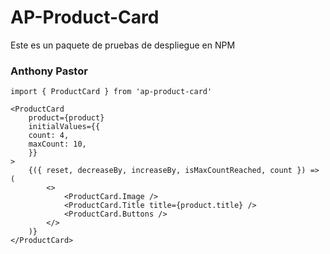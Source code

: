 # AP-Product-Card

Este es un paquete de pruebas de despliegue en NPM

### Anthony Pastor

```
import { ProductCard } from 'ap-product-card'
```

```
<ProductCard
	product={product}
	initialValues={{
	count: 4,
	maxCount: 10,
	}}
>
	{({ reset, decreaseBy, increaseBy, isMaxCountReached, count }) => (
		<>
			<ProductCard.Image />
			<ProductCard.Title title={product.title} />
			<ProductCard.Buttons />
		</>
	)}
</ProductCard>
```
